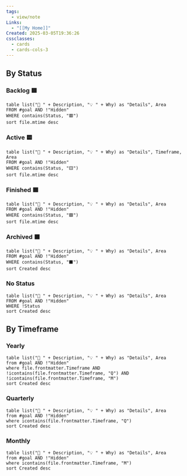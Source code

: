 ```yaml
---
tags:
  - view/note
Links:
  - "[[My Home]]"
Created: 2025-03-05T19:36:26
cssclasses:
  - cards
  - cards-cols-3
---
```


## By Status

### Backlog 🟥

```dataview
table list("🎯 " + Description, "💡 " + Why) as "Details", Area
FROM #goal AND !"Hidden"
WHERE contains(Status, "🟥")
sort file.mtime desc
```

### Active 🟨

```dataview
table list("🎯 " + Description, "💡 " + Why) as "Details", Timeframe, Area
FROM #goal AND !"Hidden"
WHERE contains(Status, "🟨")
sort file.mtime desc
```

### Finished 🟩

```dataview
table list("🎯 " + Description, "💡 " + Why) as "Details", Area
FROM #goal AND !"Hidden"
WHERE contains(Status, "🟩")
sort file.mtime desc
```

### Archived ⬛️

```dataview
table list("🎯 " + Description, "💡 " + Why) as "Details", Area
FROM #goal AND !"Hidden"
WHERE contains(Status, "⬛️")
sort Created desc
```

### No Status

```dataview
table list("🎯 " + Description, "💡 " + Why) as "Details", Area
FROM #goal AND !"Hidden"
WHERE !Status
sort Created desc
```

## By Timeframe

### Yearly

```dataview
table list("🎯 " + Description, "💡 " + Why) as "Details", Area
from #goal AND !"Hidden"
where file.frontmatter.Timeframe AND !icontains(file.frontmatter.Timeframe, "Q") AND !icontains(file.frontmatter.Timeframe, "M")
sort Created desc
```

### Quarterly

```dataview
table list("🎯 " + Description, "💡 " + Why) as "Details", Area
from #goal AND !"Hidden"
where icontains(file.frontmatter.Timeframe, "Q")
sort Created desc
```

### Monthly

```dataview
table list("🎯 " + Description, "💡 " + Why) as "Details", Area
from #goal AND !"Hidden"
where icontains(file.frontmatter.Timeframe, "M")
sort Created desc
```
